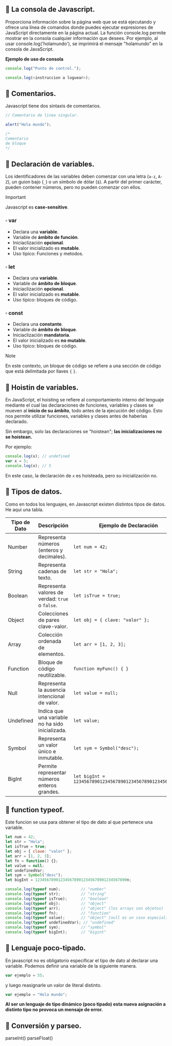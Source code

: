## :small_blue_diamond: La consola de Javascript.
Proporciona información sobre la página web que se está ejecutando y ofrece una línea de comandos donde puedes ejecutar expresiones de JavaScript directamente en la página actual. La función console.log permite mostrar en la consola cualquier información que desees. Por ejemplo, al usar console.log('holamundo'), se imprimirá el mensaje "holamundo" en la consola de JavaScript.

**Ejemplo de uso de consola**
```javascript
console.log("Punto de control.");

console.log(<instruccion a loguear>);
```

## :small_blue_diamond: Comentarios.
Javascript tiene dos sintaxis de comentarios.
```javascript
// Comentario de linea singular.

alert("Hola mundo");

/* 
Comentario
de bloque
*/
```

## :small_blue_diamond: Declaración de variables.
Los identificadores de las variables deben comenzar con una letra (`a-z`, `A-Z`), un guion bajo (`_`) o un símbolo de dólar (`$`). A partir del primer carácter, pueden contener números, pero no pueden comenzar con ellos.

>[!IMPORTANT]
> Javascript es **case-sensitive**.

### :white_small_square: var
- Declara una **variable**.
- Variable de **ámbito de función**.
- Iniciaclización **opcional**.
- El valor inicializado es **mutable**.
- Uso tipico: Funciones y metodos.

### :white_small_square: let
- Declara una **variable**.
- Variable de **ámbito de bloque**.
- Iniciaclización **opcional**.
- El valor inicializado es **mutable**.
- Uso tipico: bloques de código.


### :white_small_square: const
- Declara una **constante**.
- Variable de **ámbito de bloque**.
- Iniciaclización **mandatoria**.
- El valor inicializado es **no mutable**.
- Uso tipico: bloques de código.

>[!NOTE]
> En este contexto, un bloque de código se refiere a una sección de código que está delimitada por llaves `{` `}`.

## :small_blue_diamond: Hoistin de variables.
En JavaScript, el hoisting se refiere al comportamiento interno del lenguaje mediante el cual las declaraciones de funciones, variables y clases se mueven al **inicio de su ámbito**, todo antes de la ejecución del código. Esto nos permite utilizar funciones, variables y clases antes de haberlas declarado.

Sin embargo, solo las declaraciones se "hoistean"; **las inicializaciones no se hoistean.**

Por ejemplo:
```javascript
console.log(x); // undefined
var x = 5;
console.log(x); // 5
```
En este caso, la declaración de `x` es hoisteada, pero su inicialización no.

## :small_blue_diamond: Tipos de datos.
Como en todos los lenguajes, en Javascript existen distintos tipos de datos. He aqui una tabla.

<table>
    <thead>
        <tr>
            <th>Tipo de Dato</th>
            <th>Descripción</th>
            <th>Ejemplo de Declaración</th>
        </tr>
    </thead>
    <tbody>
        <tr>
            <td>Number</td>
            <td>Representa números (enteros y decimales).</td>
            <td><code>let num = 42;</code></td>
        </tr>
        <tr>
            <td>String</td>
            <td>Representa cadenas de texto.</td>
            <td><code>let str = "Hola";</code></td>
        </tr>
        <tr>
            <td>Boolean</td>
            <td>Representa valores de verdad: <code>true</code> o <code>false</code>.</td>
            <td><code>let isTrue = true;</code></td>
        </tr>
        <tr>
            <td>Object</td>
            <td>Colecciones de pares clave-valor.</td>
            <td><code>let obj = { clave: "valor" };</code></td>
        </tr>
        <tr>
            <td>Array</td>
            <td>Colección ordenada de elementos.</td>
            <td><code>let arr = [1, 2, 3];</code></td>
        </tr>
        <tr>
            <td>Function</td>
            <td>Bloque de código reutilizable.</td>
            <td><code>function myFunc() { }</code></td>
        </tr>
        <tr>
            <td>Null</td>
            <td>Representa la ausencia intencional de valor.</td>
            <td><code>let value = null;</code></td>
        </tr>
        <tr>
            <td>Undefined</td>
            <td>Indica que una variable no ha sido inicializada.</td>
            <td><code>let value;</code></td>
        </tr>
        <tr>
            <td>Symbol</td>
            <td>Representa un valor único e inmutable.</td>
            <td><code>let sym = Symbol("desc");</code></td>
        </tr>
        <tr>
            <td>BigInt</td>
            <td>Permite representar números enteros grandes.</td>
            <td><code>let bigInt = 1234567890123456789012345678901234567890n;</code></td>
        </tr>
    </tbody>
</table>

## :small_blue_diamond: function typeof.
Este funcion se usa para obtener el tipo de dato al que pertenece una variable.

```javascript
let num = 42;
let str = "Hola";
let isTrue = true;
let obj = { clave: "valor" };
let arr = [1, 2, 3];
let fn = function() {};
let value = null;
let undefinedVar;
let sym = Symbol("desc");
let bigInt = 1234567890123456789012345678901234567890n;

console.log(typeof num);         // "number"
console.log(typeof str);         // "string"
console.log(typeof isTrue);      // "boolean"
console.log(typeof obj);         // "object"
console.log(typeof arr);         // "object" (los arrays son objetos)
console.log(typeof fn);          // "function"
console.log(typeof value);       // "object" (null es un caso especial)
console.log(typeof undefinedVar); // "undefined"
console.log(typeof sym);         // "symbol"
console.log(typeof bigInt);      // "bigint"
```
## :small_blue_diamond: Lenguaje poco-tipado.
En javascript no es obligatorio especificar el tipo de dato al declarar una variable. Podemos definir una variable de la siguiente manera.
```javascript
var ejemplo = 55;
```
y luego reasignarle un valor de literal distinto.
```javascript
var ejemplo = "Hola mundo";
```
**Al ser un lenguaje de tipo dinámico (poco tipado) esta nueva asignación a distinto tipo no provoca un mensaje de error.**


## :small_blue_diamond: Conversión y parseo.
parseInt()
parseFloat()
